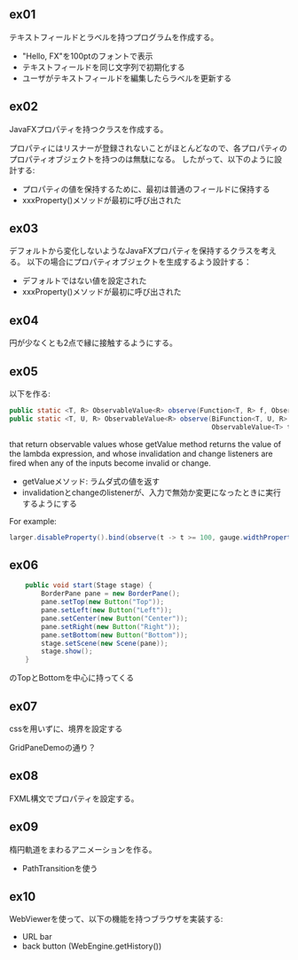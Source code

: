 ## ex01

テキストフィールドとラベルを持つプログラムを作成する。

* "Hello, FX"を100ptのフォントで表示
* テキストフィールドを同じ文字列で初期化する
* ユーザがテキストフィールドを編集したらラベルを更新する

## ex02

JavaFXプロパティを持つクラスを作成する。

プロパティにはリスナーが登録されないことがほとんどなので、各プロパティのプロパティオブジェクトを持つのは無駄になる。
したがって、以下のように設計する:

* プロパティの値を保持するために、最初は普通のフィールドに保持する
* xxxProperty()メソッドが最初に呼び出された

## ex03

デフォルトから変化しないようなJavaFXプロパティを保持するクラスを考える。
以下の場合にプロパティオブジェクトを生成するよう設計する：

* デフォルトではない値を設定された
* xxxProperty()メソッドが最初に呼び出された

## ex04

円が少なくとも2点で縁に接触するようにする。

## ex05

以下を作る:

```java
public static <T, R> ObservableValue<R> observe(Function<T, R> f, ObservableValue<T> t)
public static <T, U, R> ObservableValue<R> observe(BiFunction<T, U, R> f,
                                                   ObservableValue<T> t, ObservableValue<U> u)
```

that return observable values whose getValue method returns the value of the lambda expression, and whose invalidation and change listeners are fired when any of the inputs become invalid or change. 

* getValueメソッド: ラムダ式の値を返す
* invalidationとchangeのlistenerが、入力で無効か変更になったときに実行するようにする

For example:

```java
larger.disableProperty().bind(observe(t -> t >= 100, gauge.widthProperty()));
```

## ex06

```java
	public void start(Stage stage) {
		BorderPane pane = new BorderPane();
		pane.setTop(new Button("Top"));
		pane.setLeft(new Button("Left"));
		pane.setCenter(new Button("Center"));
		pane.setRight(new Button("Right"));
		pane.setBottom(new Button("Bottom"));
		stage.setScene(new Scene(pane));
		stage.show();
	}
```

のTopとBottomを中心に持ってくる

## ex07

cssを用いずに、境界を設定する

GridPaneDemoの通り？

## ex08

FXML構文でプロパティを設定する。

## ex09

楕円軌道をまわるアニメーションを作る。

* PathTransitionを使う

## ex10

WebViewerを使って、以下の機能を持つブラウザを実装する:

* URL bar
* back button (WebEngine.getHistory())
